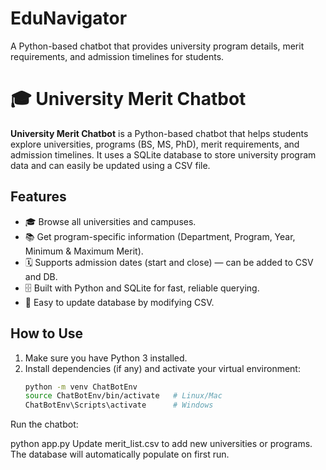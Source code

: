 # EduNavigator
A Python-based chatbot that provides university program details, merit requirements, and admission timelines for students.

# 🎓 University Merit Chatbot

**University Merit Chatbot** is a Python-based chatbot that helps students explore universities, programs (BS, MS, PhD), merit requirements, and admission timelines. It uses a SQLite database to store university program data and can easily be updated using a CSV file.

## Features

- 🎓 Browse all universities and campuses.  
- 📚 Get program-specific information (Department, Program, Year, Minimum & Maximum Merit).  
- 🗓️ Supports admission dates (start and close) — can be added to CSV and DB.  
- 🗄️ Built with Python and SQLite for fast, reliable querying.  
- 📝 Easy to update database by modifying CSV.  

## How to Use

1. Make sure you have Python 3 installed.
2. Install dependencies (if any) and activate your virtual environment:
   ```bash
   python -m venv ChatBotEnv
   source ChatBotEnv/bin/activate   # Linux/Mac
   ChatBotEnv\Scripts\activate      # Windows
Run the chatbot:

python app.py
Update merit_list.csv to add new universities or programs. The database will automatically populate on first run.
